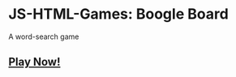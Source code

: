 # JS-HTML-Games: Boogle Board
A word-search game

## [Play Now!](https://picaq.github.io/JS+HTML-Games/)
